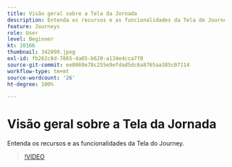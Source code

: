 ```yaml
---
title: Visão geral sobre a Tela da Jornada
description: Entenda os recursos e as funcionalidades da Tela do Journey.
feature: Journeys
role: User
level: Beginner
kt: 10166
thumbnail: 342099.jpeg
exl-id: fb262c8d-7865-4a85-b620-a134e4cca7f8
source-git-commit: ee8069e78c255e9efdad5dc6a8765aa385c07114
workflow-type: tm+mt
source-wordcount: '26'
ht-degree: 100%

---
```


# Visão geral sobre a Tela da Jornada

Entenda os recursos e as funcionalidades da Tela do Journey.

>[!VIDEO](https://video.tv.adobe.com/v/342099?quality=12&learn=on)
